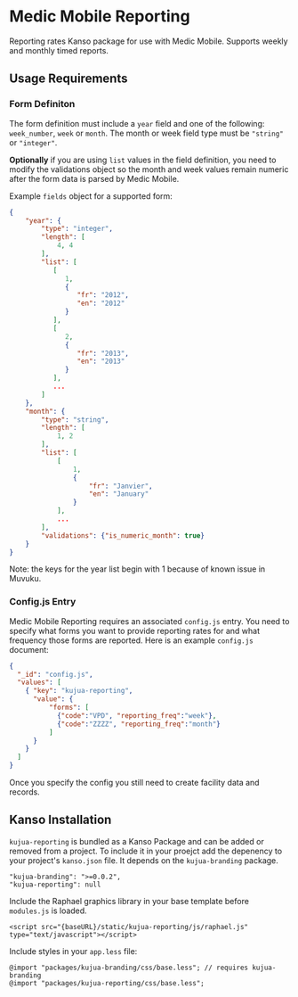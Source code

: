 # Medic Mobile Reporting

Reporting rates Kanso package for use with Medic Mobile. Supports weekly and monthly
timed reports.

## Usage Requirements

### Form Definiton

The form definition must include a `year` field and one of the following:
`week_number`, `week` or `month`.  The month or week field type must be
`"string"` or `"integer"`.

**Optionally** if you are using `list` values in the field definition, you need to
modify the validations object so the month and week values remain numeric after
the form data is parsed by Medic Mobile.

Example `fields` object for a supported form:

```json
{
    "year": {
        "type": "integer",
        "length": [
            4, 4
        ],
        "list": [
           [
              1,
              {
                 "fr": "2012",
                 "en": "2012"
              }
           ],
           [
              2,
              {
                 "fr": "2013",
                 "en": "2013"
              }
           ],
           ...
        ]
    },
    "month": {
        "type": "string",
        "length": [
            1, 2
        ],
        "list": [
            [
                1,
                {
                    "fr": "Janvier",
                    "en": "January"
                }
            ],
            ...
        ],
        "validations": {"is_numeric_month": true}
    }
}
```

Note: the keys for the year list begin with 1 because of known issue in Muvuku.

### Config.js Entry

Medic Mobile Reporting requires an associated `config.js` entry.  You need to specify
what forms you want to provide reporting rates for and what frequency those
forms are reported.  Here is an example `config.js` document:

```json
{
  "_id": "config.js",
  "values": [
    { "key": "kujua-reporting",
      "value": {
          "forms": [
            {"code":"VPD", "reporting_freq":"week"},
            {"code":"ZZZZ", "reporting_freq":"month"}
          ]
      }
    }
  ]
}
```

Once you specify the config you still need to create facility data and records.

## Kanso Installation

`kujua-reporting` is bundled as a Kanso Package and can be added or removed
from a project.  To include it in your proejct add the depenency to your
project's `kanso.json` file. It depends on the `kujua-branding` package.

```
"kujua-branding": ">=0.0.2",
"kujua-reporting": null
```

Include the Raphael graphics library in your base template before `modules.js` is loaded.

```
<script src="{baseURL}/static/kujua-reporting/js/raphael.js" type="text/javascript"></script>
```

Include styles in your `app.less` file:

```
@import "packages/kujua-branding/css/base.less"; // requires kujua-branding
@import "packages/kujua-reporting/css/base.less";
```

